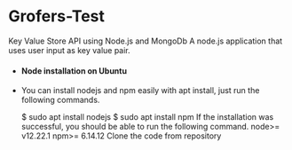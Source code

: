 # Grofers-Test
Key Value Store API using Node.js and MongoDb
A node.js application that uses user input as key value pair.
- #### Node installation on Ubuntu
-   You can install nodejs and npm easily with apt install, just run the following commands.

      $ sudo apt install nodejs
      $ sudo apt install npm
If the installation was successful, you should be able to run the following command.
node>= v12.22.1
npm>= 6.14.12
Clone the code from repository



